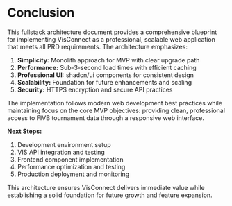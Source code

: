 # Conclusion

This fullstack architecture document provides a comprehensive blueprint for implementing VisConnect as a professional, scalable web application that meets all PRD requirements. The architecture emphasizes:

1. **Simplicity:** Monolith approach for MVP with clear upgrade path
2. **Performance:** Sub-3-second load times with efficient caching
3. **Professional UI:** shadcn/ui components for consistent design
4. **Scalability:** Foundation for future enhancements and scaling
5. **Security:** HTTPS encryption and secure API practices

The implementation follows modern web development best practices while maintaining focus on the core MVP objectives: providing clean, professional access to FIVB tournament data through a responsive web interface.

**Next Steps:**
1. Development environment setup
2. VIS API integration and testing
3. Frontend component implementation
4. Performance optimization and testing
5. Production deployment and monitoring

This architecture ensures VisConnect delivers immediate value while establishing a solid foundation for future growth and feature expansion.